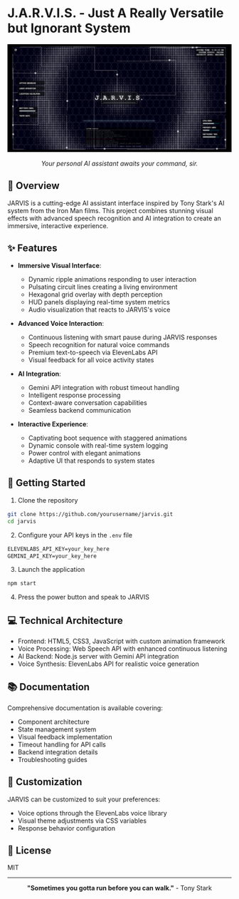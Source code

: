 # J.A.R.V.I.S. - Just A Really Versatile but Ignorant System

<div align="center">
  <img src="SS.png" alt="JARVIS Interface" width="800"/>
  <p><em>Your personal AI assistant awaits your command, sir.</em></p>
</div>

## 🔷 Overview

JARVIS is a cutting-edge AI assistant interface inspired by Tony Stark's AI system from the Iron Man films. This project combines stunning visual effects with advanced speech recognition and AI integration to create an immersive, interactive experience.

## ✨ Features

- **Immersive Visual Interface**:
  - Dynamic ripple animations responding to user interaction
  - Pulsating circuit lines creating a living environment
  - Hexagonal grid overlay with depth perception
  - HUD panels displaying real-time system metrics
  - Audio visualization that reacts to JARVIS's voice

- **Advanced Voice Interaction**:
  - Continuous listening with smart pause during JARVIS responses
  - Speech recognition for natural voice commands
  - Premium text-to-speech via ElevenLabs API
  - Visual feedback for all voice activity states

- **AI Integration**:
  - Gemini API integration with robust timeout handling
  - Intelligent response processing
  - Context-aware conversation capabilities
  - Seamless backend communication

- **Interactive Experience**:
  - Captivating boot sequence with staggered animations
  - Dynamic console with real-time system logging
  - Power control with elegant animations
  - Adaptive UI that responds to system states

## 🚀 Getting Started

1. Clone the repository
```bash
git clone https://github.com/yourusername/jarvis.git
cd jarvis
```

2. Configure your API keys in the `.env` file
```
ELEVENLABS_API_KEY=your_key_here
GEMINI_API_KEY=your_key_here
```

3. Launch the application
```bash
npm start
```

4. Press the power button and speak to JARVIS

## 💻 Technical Architecture

- Frontend: HTML5, CSS3, JavaScript with custom animation framework
- Voice Processing: Web Speech API with enhanced continuous listening
- AI Backend: Node.js server with Gemini API integration
- Voice Synthesis: ElevenLabs API for realistic voice generation

## 📚 Documentation

Comprehensive documentation is available covering:
- Component architecture
- State management system
- Visual feedback implementation
- Timeout handling for API calls
- Backend integration details
- Troubleshooting guides

## 🔧 Customization

JARVIS can be customized to suit your preferences:
- Voice options through the ElevenLabs voice library
- Visual theme adjustments via CSS variables
- Response behavior configuration

## 📝 License

MIT

---

<div align="center">
  <p><strong>"Sometimes you gotta run before you can walk."</strong> - Tony Stark</p>
</div> 